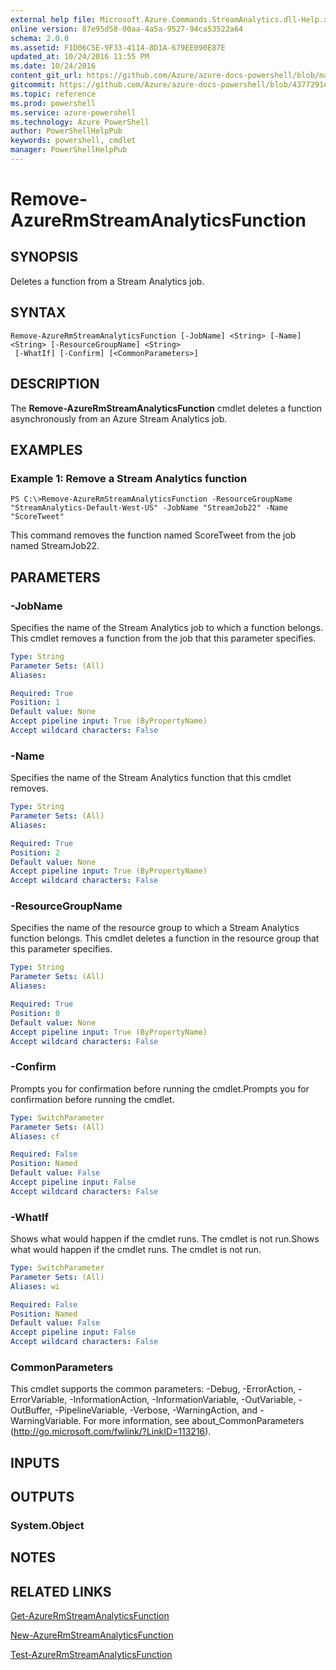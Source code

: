 ```yaml
---
external help file: Microsoft.Azure.Commands.StreamAnalytics.dll-Help.xml
online version: 87e95d58-00aa-4a5a-9527-94ca53522a64
schema: 2.0.0
ms.assetid: F1D06C5E-9F33-4114-8D1A-679EE090E87E
updated_at: 10/24/2016 11:55 PM
ms.date: 10/24/2016
content_git_url: https://github.com/Azure/azure-docs-powershell/blob/master/azureps-cmdlets-docs/ResourceManager/AzureRM.StreamAnalytics/v2.2.0/Remove-AzureRmStreamAnalyticsFunction.md
gitcommit: https://github.com/Azure/azure-docs-powershell/blob/4377291ee360e58e2c1c5d644155daf6a0279055/azureps-cmdlets-docs/ResourceManager/AzureRM.StreamAnalytics/v2.2.0/Remove-AzureRmStreamAnalyticsFunction.md
ms.topic: reference
ms.prod: powershell
ms.service: azure-powershell
ms.technology: Azure PowerShell
author: PowerShellHelpPub
keywords: powershell, cmdlet
manager: PowerShellHelpPub
---
```


# Remove-AzureRmStreamAnalyticsFunction

## SYNOPSIS
Deletes a function from a Stream Analytics job.

## SYNTAX

```
Remove-AzureRmStreamAnalyticsFunction [-JobName] <String> [-Name] <String> [-ResourceGroupName] <String>
 [-WhatIf] [-Confirm] [<CommonParameters>]
```

## DESCRIPTION
The **Remove-AzureRmStreamAnalyticsFunction** cmdlet deletes a function asynchronously from an Azure Stream Analytics job.

## EXAMPLES

### Example 1: Remove a Stream Analytics function
```
PS C:\>Remove-AzureRmStreamAnalyticsFunction -ResourceGroupName "StreamAnalytics-Default-West-US" -JobName "StreamJob22" -Name "ScoreTweet"
```

This command removes the function named ScoreTweet from the job named StreamJob22.

## PARAMETERS

### -JobName
Specifies the name of the Stream Analytics job to which a function belongs.
This cmdlet removes a function from the job that this parameter specifies.

```yaml
Type: String
Parameter Sets: (All)
Aliases: 

Required: True
Position: 1
Default value: None
Accept pipeline input: True (ByPropertyName)
Accept wildcard characters: False
```

### -Name
Specifies the name of the Stream Analytics function that this cmdlet removes.

```yaml
Type: String
Parameter Sets: (All)
Aliases: 

Required: True
Position: 2
Default value: None
Accept pipeline input: True (ByPropertyName)
Accept wildcard characters: False
```

### -ResourceGroupName
Specifies the name of the resource group to which a Stream Analytics function belongs.
This cmdlet deletes a function in the resource group that this parameter specifies.

```yaml
Type: String
Parameter Sets: (All)
Aliases: 

Required: True
Position: 0
Default value: None
Accept pipeline input: True (ByPropertyName)
Accept wildcard characters: False
```

### -Confirm
Prompts you for confirmation before running the cmdlet.Prompts you for confirmation before running the cmdlet.

```yaml
Type: SwitchParameter
Parameter Sets: (All)
Aliases: cf

Required: False
Position: Named
Default value: False
Accept pipeline input: False
Accept wildcard characters: False
```

### -WhatIf
Shows what would happen if the cmdlet runs.
The cmdlet is not run.Shows what would happen if the cmdlet runs.
The cmdlet is not run.

```yaml
Type: SwitchParameter
Parameter Sets: (All)
Aliases: wi

Required: False
Position: Named
Default value: False
Accept pipeline input: False
Accept wildcard characters: False
```

### CommonParameters
This cmdlet supports the common parameters: -Debug, -ErrorAction, -ErrorVariable, -InformationAction, -InformationVariable, -OutVariable, -OutBuffer, -PipelineVariable, -Verbose, -WarningAction, and -WarningVariable. For more information, see about_CommonParameters (http://go.microsoft.com/fwlink/?LinkID=113216).

## INPUTS

## OUTPUTS

### System.Object

## NOTES

## RELATED LINKS

[Get-AzureRmStreamAnalyticsFunction](./Get-AzureRmStreamAnalyticsFunction.md)

[New-AzureRmStreamAnalyticsFunction](./New-AzureRmStreamAnalyticsFunction.md)

[Test-AzureRmStreamAnalyticsFunction](./Test-AzureRmStreamAnalyticsFunction.md)


